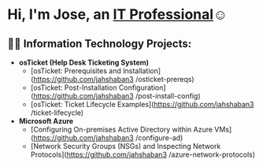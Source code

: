<h1>Hi, I'm Jose, an <a href="https://www.linkedin.com/in/jose-estremera-23b994209/">IT Professional</a>☺</h1>

<h2>👨‍💻 Information Technology Projects:</h2>

- <b>osTicket (Help Desk Ticketing System)</b>
  - [osTicket: Prerequisites and Installation](https://github.com/jahshaban3
/osticket-prereqs)
  - [osTicket: Post-Installation Configuration](https://github.com/jahshaban3
/post-install-config)
  - [osTicket: Ticket Lifecycle Examples](https://github.com/jahshaban3
/ticket-lifecycle)
- <b>Microsoft Azure</b>
  - [Configuring On-premises Active Directory within Azure VMs](https://github.com/jahshaban3
/configure-ad)
  - [Network Security Groups (NSGs) and Inspecting Network Protocols](https://github.com/jahshaban3
/azure-network-protocols)


